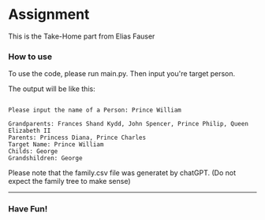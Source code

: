 # Assignment
 This is the Take-Home part from Elias Fauser

 ### How to use

 To use the code, please run main.py. Then input you're target person. 
 
 
 The output will be like this:

```

Please input the name of a Person: Prince William

Grandparents: Frances Shand Kydd, John Spencer, Prince Philip, Queen Elizabeth II
Parents: Princess Diana, Prince Charles
Target Name: Prince William
Childs: George
Grandshildren: George

```

Please note that the family.csv file was generatet by chatGPT. (Do not expect the family tree to make sense) 

---
### Have Fun!
